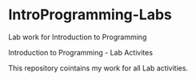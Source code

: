 # IntroProgramming-Labs
Lab work for Introduction to Programming

Introduction to Programming - Lab Activites

This repository cointains my work for all Lab activities. 
